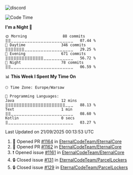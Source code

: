 ![discord](https://discord.c99.nl/widget/theme-4/533345209434767372.png)

<!--START_SECTION:waka-->
![Code Time](http://img.shields.io/badge/Code%20Time-408%20hrs%2039%20mins-blue)

**I'm a Night 🦉** 

```text
🌞 Morning                88 commits          ⣿⣿⣀⣀⣀⣀⣀⣀⣀⣀⣀⣀⣀⣀⣀⣀⣀⣀⣀⣀⣀⣀⣀⣀⣀   07.44 % 
🌆 Daytime                346 commits         ⣿⣿⣿⣿⣿⣿⣿⣀⣀⣀⣀⣀⣀⣀⣀⣀⣀⣀⣀⣀⣀⣀⣀⣀⣀   29.25 % 
🌃 Evening                671 commits         ⣿⣿⣿⣿⣿⣿⣿⣿⣿⣿⣿⣿⣿⣿⣀⣀⣀⣀⣀⣀⣀⣀⣀⣀⣀   56.72 % 
🌙 Night                  78 commits          ⣿⣿⣀⣀⣀⣀⣀⣀⣀⣀⣀⣀⣀⣀⣀⣀⣀⣀⣀⣀⣀⣀⣀⣀⣀   06.59 % 
```


📊 **This Week I Spent My Time On** 

```text
🕑︎ Time Zone: Europe/Warsaw

💬 Programming Languages: 
Java                     12 mins             ⣿⣿⣿⣿⣿⣿⣿⣿⣿⣿⣿⣿⣿⣿⣿⣿⣿⣿⣿⣿⣿⣿⣀⣀⣀   88.13 % 
Text                     1 min               ⣿⣿⣀⣀⣀⣀⣀⣀⣀⣀⣀⣀⣀⣀⣀⣀⣀⣀⣀⣀⣀⣀⣀⣀⣀   08.60 % 
Kotlin                   0 secs              ⣿⣀⣀⣀⣀⣀⣀⣀⣀⣀⣀⣀⣀⣀⣀⣀⣀⣀⣀⣀⣀⣀⣀⣀⣀   03.27 % 
```


 Last Updated on 21/09/2025 00:13:53 UTC
<!--END_SECTION:waka-->

<!--START_SECTION:activity-->
1. 💪 Opened PR [#1164](https://github.com/EternalCodeTeam/EternalCore/pull/1164) in [EternalCodeTeam/EternalCore](https://github.com/EternalCodeTeam/EternalCore)
2. 💪 Opened PR [#1162](https://github.com/EternalCodeTeam/EternalCore/pull/1162) in [EternalCodeTeam/EternalCore](https://github.com/EternalCodeTeam/EternalCore)
3. ❗ Opened issue [#1161](https://github.com/EternalCodeTeam/EternalCore/issues/1161) in [EternalCodeTeam/EternalCore](https://github.com/EternalCodeTeam/EternalCore)
4. 🔒 Closed issue [#131](https://github.com/EternalCodeTeam/ParcelLockers/issues/131) in [EternalCodeTeam/ParcelLockers](https://github.com/EternalCodeTeam/ParcelLockers)
5. 🔒 Closed issue [#129](https://github.com/EternalCodeTeam/ParcelLockers/issues/129) in [EternalCodeTeam/ParcelLockers](https://github.com/EternalCodeTeam/ParcelLockers)
<!--END_SECTION:activity-->
